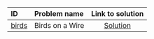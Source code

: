| ID | Problem name | Link to solution |
|:---|:---|:---:|
| [birds](https://open.kattis.com/problems/birds) | Birds on a Wire | [Solution](https://github.com/versenyi98/kattis-solutions/tree/main/solutions/Birds%20on%20a%20Wire)|
